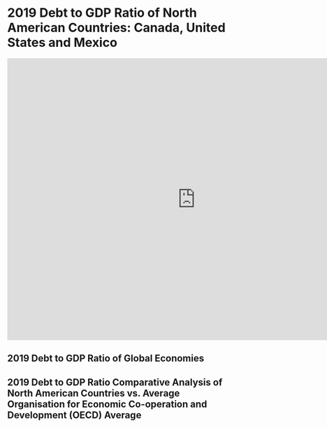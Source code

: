 # 2019 Debt to GDP Ratio of North American Countries: Canada, United States and Mexico

<iframe src="https://data.oecd.org/chart/6vxP" width="860" height="645" style="border: 0" mozallowfullscreen="true" webkitallowfullscreen="true" allowfullscreen="true"><a href="https://data.oecd.org/chart/6vxP" target="_blank">OECD Chart: General government debt, Total, % of GDP, Annual, 2019</a></iframe>

## 2019 Debt to GDP Ratio of Global Economies 
<div class="flourish-embed flourish-chart" data-src="visualisation/7700569"><script src="https://public.flourish.studio/resources/embed.js"></script></div>

## 2019 Debt to GDP Ratio Comparative Analysis of North American Countries vs. Average Organisation for Economic Co-operation and Development (OECD) Average
